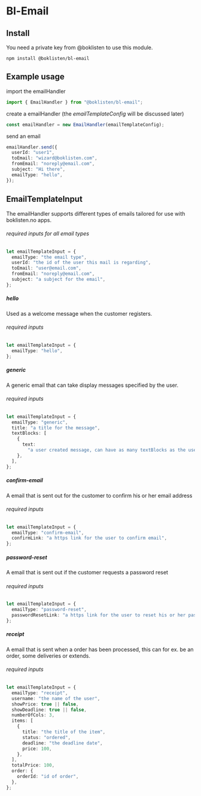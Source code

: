 # Bl-Email

## Install

You need a private key from @boklisten to use this module.

```text
npm install @boklisten/bl-email
```

## Example usage

import the emailHandler

```typescript
import { EmailHandler } from "@boklisten/bl-email";
```

create a emailHandler (the _emailTemplateConfig_ will be discussed later)

```typescript
const emailHandler = new EmailHandler(emailTemplateConfig);
```

send an email

```typescript
emailHandler.send({
  userId: "user1",
  toEmail: "wizard@boklisten.com",
  fromEmail: "noreply@email.com",
  subject: "Hi there",
  emailType: "hello",
});
```

## EmailTemplateInput

The emailHandler supports different types of emails tailored for use with boklisten.no apps.

###### required inputs for all email types

```typescript
let emailTemplateInput = {
  emailType: "the email type",
  userId: "the id of the user this mail is regarding",
  toEmail: "user@email.com",
  fromEmail: "noreply@email.com",
  subject: "a subject for the email",
};
```

##### hello

Used as a welcome message when the customer registers.

###### required inputs

```typescript
let emailTemplateInput = {
  emailType: "hello",
};
```

##### generic

A generic email that can take display messages specified by the user.

###### required inputs

```typescript
let emailTemplateInput = {
  emailType: "generic",
  title: "a title for the message",
  textBlocks: [
    {
      text:
        "a user created message, can have as many textBlocks as the user wants",
    },
  ],
};
```

##### confirm-email

A email that is sent out for the customer to confirm his or her email address

###### required inputs

```typescript
let emailTemplateInput = {
  emailType: "confirm-email",
  confirmLink: "a https link for the user to confirm email",
};
```

##### password-reset

A email that is sent out if the customer requests a password reset

###### required inputs

```typescript
let emailTemplateInput = {
  emailType: "password-reset",
  passwordResetLink: "a https link for the user to reset his or her password",
};
```

##### receipt

A email that is sent when a order has been processed, this can for ex. be an order, some deliveries or extends.

###### required inputs

```typescript
let emailTemplateInput = {
  emailType: "receipt",
  username: "the name of the user",
  showPrice: true || false,
  showDeadline: true || false,
  numberOfCols: 3,
  items: [
    {
      title: "the title of the item",
      status: "ordered",
      deadline: "the deadline date",
      price: 100,
    },
  ],
  totalPrice: 100,
  order: {
    orderId: "id of order",
  },
};
```
